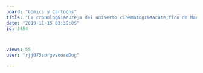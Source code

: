 ```yaml
---
board: "Comics y Cartoons"
title: "La cronolog&iacute;a del universo cinematogr&aacute;fico de Marvel"
date: "2019-11-15 03:39:09"
id: 3454



views: 55
user: "rjj073sorgesoureDug"

---
```

